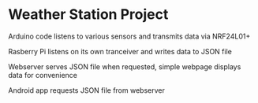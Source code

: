 # Weather Station Project

Arduino code listens to various sensors and transmits data via NRF24L01+

Rasberry Pi listens on its own tranceiver and writes data to JSON file

Webserver serves JSON file when requested, simple webpage displays data for convenience

Android app requests JSON file from webserver

